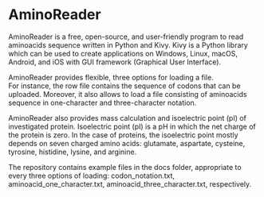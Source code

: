 # AminoReader

AminoReader is a free, open-source, and user-friendly program to read aminoacids sequence written in Python and Kivy. 
Kivy is a Python library which can be used to create applications on Windows, Linux, macOS, Android, and iOS with 
GUI framework (Graphical User Interface).

AminoReader provides flexible, three options for loading a file.  
For instance, the row file contains the sequence of codons that can be uploaded. Moreover, it also allows to 
load a file consisting of aminoacids sequence in one-character and three-character notation.

AminoReader also provides mass calculation and isoelectric point (pI) of investigated protein. 
Isoelectric point (pI) is a pH in which the net charge of the protein is zero. 
In the case of proteins, the isoelectric point mostly depends on seven charged amino acids:
glutamate, aspartate, cysteine, tyrosine, histidine, lysine, and arginine.

The repository contains example files in the docs folder, appropriate to every three options of loading: 
codon_notation.txt, aminoacid_one_character.txt, aminoacid_three_character.txt, respectively.
